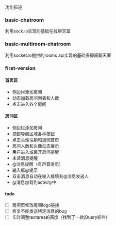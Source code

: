 功能描述

### basic-chatroom

利用sock.io实现的基础在线聊天室

### basic-multiroom-chatroom

利用socket.io提供的rooms api实现的基础多房间聊天室

### first-version	

#### 首页区

- 侧边栏添加房间
- 动态加载房间列表和人数
- 点击进入各个房间

#### 房间区

- 侧边栏添加房间
- 顶部导航区域各种按钮
- 点击头像注销和返回首页
- 房间人数和头像动态展示
- 用户进入或离开房间提醒
- 未读消息提醒
- @消息提醒（有声音提示）
- 输入框@提示
- 双击消息自动在输入框填充@消息发送人
- @消息加载到activity中

#### todo

- [ ] 房间页修改房间logo链接
- [ ] 修复不能发送特定消息的bug
- [ ] 实时调整textarea的高度（找到了一款jQuery插件）